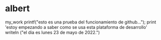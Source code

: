# albert
my_work
printf("esto es una prueba del funcionamiento de github...");
print 'estoy empezando a saber como se usa esta plataforma de desarrollo'
writeln ("el dia es lunes 23 de mayo de 2022.")
